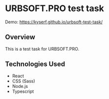 # URBSOFT.PRO test task
Demo: https://kyserf.github.io/urbsoft-test-task/

## Overview

This is a test task for URBSOFT.PRO.

## Technologies Used

- React
- CSS (Sass)
- Node.js
- Typescript

